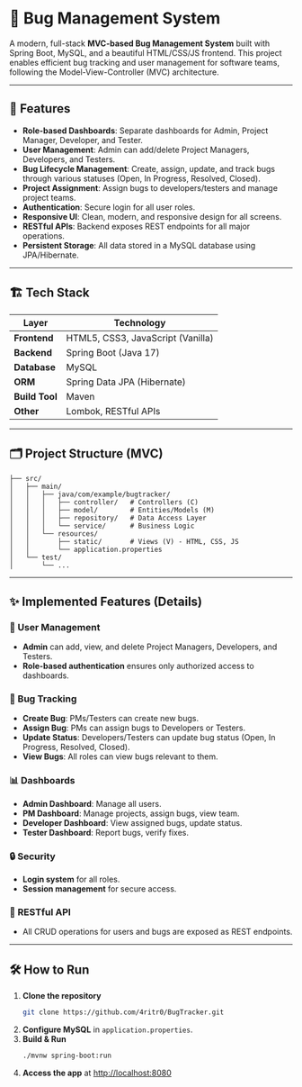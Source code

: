 # 🐞 Bug Management System

A modern, full-stack **MVC-based Bug Management System** built with Spring Boot, MySQL, and a beautiful HTML/CSS/JS frontend. This project enables efficient bug tracking and user management for software teams, following the Model-View-Controller (MVC) architecture.

---

## 🚀 Features

- **Role-based Dashboards**: Separate dashboards for Admin, Project Manager, Developer, and Tester.
- **User Management**: Admin can add/delete Project Managers, Developers, and Testers.
- **Bug Lifecycle Management**: Create, assign, update, and track bugs through various statuses (Open, In Progress, Resolved, Closed).
- **Project Assignment**: Assign bugs to developers/testers and manage project teams.
- **Authentication**: Secure login for all user roles.
- **Responsive UI**: Clean, modern, and responsive design for all screens.
- **RESTful APIs**: Backend exposes REST endpoints for all major operations.
- **Persistent Storage**: All data stored in a MySQL database using JPA/Hibernate.

---

## 🏗️ Tech Stack

| Layer          | Technology                        |
| -------------- | --------------------------------- |
| **Frontend**   | HTML5, CSS3, JavaScript (Vanilla) |
| **Backend**    | Spring Boot (Java 17)             |
| **Database**   | MySQL                             |
| **ORM**        | Spring Data JPA (Hibernate)       |
| **Build Tool** | Maven                             |
| **Other**      | Lombok, RESTful APIs              |

---

## 🗂️ Project Structure (MVC)

```
├── src/
│   ├── main/
│   │   ├── java/com/example/bugtracker/
│   │   │   ├── controller/   # Controllers (C)
│   │   │   ├── model/        # Entities/Models (M)
│   │   │   ├── repository/   # Data Access Layer
│   │   │   └── service/      # Business Logic
│   │   └── resources/
│   │       ├── static/       # Views (V) - HTML, CSS, JS
│   │       └── application.properties
│   └── test/
│       └── ...
```
---

## ✨ Implemented Features (Details)

### 👤 User Management

- **Admin** can add, view, and delete Project Managers, Developers, and Testers.
- **Role-based authentication** ensures only authorized access to dashboards.

### 🐛 Bug Tracking

- **Create Bug**: PMs/Testers can create new bugs.
- **Assign Bug**: PMs can assign bugs to Developers or Testers.
- **Update Status**: Developers/Testers can update bug status (Open, In Progress, Resolved, Closed).
- **View Bugs**: All roles can view bugs relevant to them.

### 📊 Dashboards

- **Admin Dashboard**: Manage all users.
- **PM Dashboard**: Manage projects, assign bugs, view team.
- **Developer Dashboard**: View assigned bugs, update status.
- **Tester Dashboard**: Report bugs, verify fixes.

### 🔒 Security

- **Login system** for all roles.
- **Session management** for secure access.

### 📡 RESTful API

- All CRUD operations for users and bugs are exposed as REST endpoints.

---

## 🛠️ How to Run

1. **Clone the repository**
   ```sh
   git clone https://github.com/4ritr0/BugTracker.git
   ```
2. **Configure MySQL** in `application.properties`.
3. **Build & Run**
   ```sh
   ./mvnw spring-boot:run
   ```
4. **Access the app** at [http://localhost:8080](http://localhost:8080)

